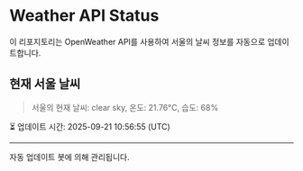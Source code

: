 
# Weather API Status

이 리포지토리는 OpenWeather API를 사용하여 서울의 날씨 정보를 자동으로 업데이트합니다.

## 현재 서울 날씨
> 서울의 현재 날씨: clear sky, 온도: 21.76°C, 습도: 68%

⏳ 업데이트 시간: 2025-09-21 10:56:55 (UTC)

---
자동 업데이트 봇에 의해 관리됩니다.
